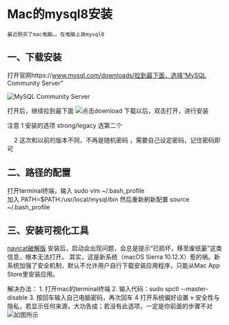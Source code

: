 Mac的mysql8安装
=========
    最近刚买了mac电脑。。在电脑上装mysql8

一、下载安装
-------


打开官网https://www.mysql.com/downloads/拉到最下面，选择“MySQL Community Server”

![MySQL Community Server](https://img-blog.csdn.net/20180515143823207)

打开后，继续拉到最下面
![点击download](https://img-blog.csdn.net/20180515144011829)
下载以后，双击打开，进行安装

注意 1 安装的选项 strong/legacy 选第二个

     2 这次和以前的版本不同，不再是随机密码 ，需要自己设定密码，记住密码即可


二、路径的配置
------
  打开terminal终端，输入
  sudo vim ~/.bash_profile  
  加入
  PATH=$PATH:/usr/local/mysql/bin 
  然后重新刷新配置
  source ~/.bash_profile  

三、安装可视化工具
------
  [navicat破解版](https://www.waitsun.com/navicat-premium.html)
  安装后，启动会出现问题，会总是提示“已损坏，移至废纸篓”这类信息，根本无法打开。
  其实，这是新系统（macOS Sierra 10.12.X）惹的祸。新系统加强了安全机制，默认不允许用户自行下载安装应用程序，只能从Mac App Store里安装应用。
  
  解决办法：
    1. 打开mac的terminal终端
    2. 输入代码：sudo spctl --master-disable
    3. 按回车输入自己电脑密码，再次回车
    4 打开系统偏好设置 » 安全性与隐私，若显示任何来源，大功告成；若没有此选项，一定是你前面的步骤不对
      ![如图所示](https://upload-images.jianshu.io/upload_images/4387205-88ca91c04d911aca.png?imageMogr2/auto-orient/strip%7CimageView2/2/w/665)
 

